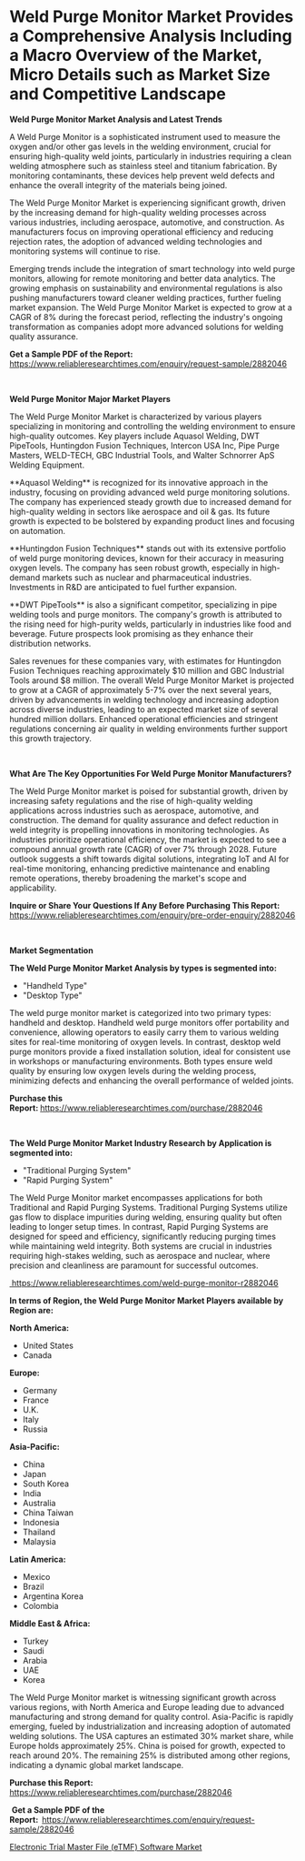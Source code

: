 <p><h1>Weld Purge Monitor Market Provides a Comprehensive Analysis Including a Macro Overview of the Market, Micro Details such as Market Size and Competitive Landscape</h1></p><p><strong>Weld Purge Monitor Market Analysis and Latest Trends</strong></p>
<p><p>A Weld Purge Monitor is a sophisticated instrument used to measure the oxygen and/or other gas levels in the welding environment, crucial for ensuring high-quality weld joints, particularly in industries requiring a clean welding atmosphere such as stainless steel and titanium fabrication. By monitoring contaminants, these devices help prevent weld defects and enhance the overall integrity of the materials being joined.</p><p>The Weld Purge Monitor Market is experiencing significant growth, driven by the increasing demand for high-quality welding processes across various industries, including aerospace, automotive, and construction. As manufacturers focus on improving operational efficiency and reducing rejection rates, the adoption of advanced welding technologies and monitoring systems will continue to rise.</p><p>Emerging trends include the integration of smart technology into weld purge monitors, allowing for remote monitoring and better data analytics. The growing emphasis on sustainability and environmental regulations is also pushing manufacturers toward cleaner welding practices, further fueling market expansion. The Weld Purge Monitor Market is expected to grow at a CAGR of 8% during the forecast period, reflecting the industry's ongoing transformation as companies adopt more advanced solutions for welding quality assurance.</p></p>
<p><strong>Get a Sample PDF of the Report:&nbsp;</strong> <a href="https://www.reliableresearchtimes.com/enquiry/request-sample/2882046?utm_campaign=2252&utm_medium=2&utm_source=Github&utm_content=ia&utm_term=12032025&utm_id=weld-purge-monitor">https://www.reliableresearchtimes.com/enquiry/request-sample/2882046</a></p>
<p>&nbsp;</p>
<p><strong>Weld Purge Monitor Major Market Players</strong></p>
<p><p>The Weld Purge Monitor Market is characterized by various players specializing in monitoring and controlling the welding environment to ensure high-quality outcomes. Key players include Aquasol Welding, DWT PipeTools, Huntingdon Fusion Techniques, Intercon USA Inc, Pipe Purge Masters, WELD-TECH, GBC Industrial Tools, and Walter Schnorrer ApS Welding Equipment.</p><p>**Aquasol Welding** is recognized for its innovative approach in the industry, focusing on providing advanced weld purge monitoring solutions. The company has experienced steady growth due to increased demand for high-quality welding in sectors like aerospace and oil & gas. Its future growth is expected to be bolstered by expanding product lines and focusing on automation.</p><p>**Huntingdon Fusion Techniques** stands out with its extensive portfolio of weld purge monitoring devices, known for their accuracy in measuring oxygen levels. The company has seen robust growth, especially in high-demand markets such as nuclear and pharmaceutical industries. Investments in R&D are anticipated to fuel further expansion.</p><p>**DWT PipeTools** is also a significant competitor, specializing in pipe welding tools and purge monitors. The company's growth is attributed to the rising need for high-purity welds, particularly in industries like food and beverage. Future prospects look promising as they enhance their distribution networks.</p><p>Sales revenues for these companies vary, with estimates for Huntingdon Fusion Techniques reaching approximately $10 million and GBC Industrial Tools around $8 million. The overall Weld Purge Monitor Market is projected to grow at a CAGR of approximately 5-7% over the next several years, driven by advancements in welding technology and increasing adoption across diverse industries, leading to an expected market size of several hundred million dollars. Enhanced operational efficiencies and stringent regulations concerning air quality in welding environments further support this growth trajectory.</p></p>
<p>&nbsp;</p>
<p><strong>What Are The Key Opportunities For Weld Purge Monitor Manufacturers?</strong></p>
<p><p>The Weld Purge Monitor market is poised for substantial growth, driven by increasing safety regulations and the rise of high-quality welding applications across industries such as aerospace, automotive, and construction. The demand for quality assurance and defect reduction in weld integrity is propelling innovations in monitoring technologies. As industries prioritize operational efficiency, the market is expected to see a compound annual growth rate (CAGR) of over 7% through 2028. Future outlook suggests a shift towards digital solutions, integrating IoT and AI for real-time monitoring, enhancing predictive maintenance and enabling remote operations, thereby broadening the market's scope and applicability.</p></p>
<p><strong>Inquire or Share Your Questions If Any Before Purchasing This Report:</strong> <a href="https://www.reliableresearchtimes.com/enquiry/pre-order-enquiry/2882046?utm_campaign=2252&utm_medium=2&utm_source=Github&utm_content=ia&utm_term=12032025&utm_id=weld-purge-monitor">https://www.reliableresearchtimes.com/enquiry/pre-order-enquiry/2882046</a></p>
<p>&nbsp;</p>
<p><strong>Market Segmentation</strong></p>
<p><strong>The Weld Purge Monitor Market Analysis by types is segmented into:</strong></p>
<p><ul><li>"Handheld Type"</li><li>"Desktop Type"</li></ul></p>
<p><p>The weld purge monitor market is categorized into two primary types: handheld and desktop. Handheld weld purge monitors offer portability and convenience, allowing operators to easily carry them to various welding sites for real-time monitoring of oxygen levels. In contrast, desktop weld purge monitors provide a fixed installation solution, ideal for consistent use in workshops or manufacturing environments. Both types ensure weld quality by ensuring low oxygen levels during the welding process, minimizing defects and enhancing the overall performance of welded joints.</p></p>
<p><strong>Purchase this Report:&nbsp;</strong><a href="https://www.reliableresearchtimes.com/purchase/2882046?utm_campaign=2252&utm_medium=2&utm_source=Github&utm_content=ia&utm_term=12032025&utm_id=weld-purge-monitor">https://www.reliableresearchtimes.com/purchase/2882046</a></p>
<p>&nbsp;</p>
<p><strong>The Weld Purge Monitor Market Industry Research by Application is segmented into:</strong></p>
<p><ul><li>"Traditional Purging System"</li><li>"Rapid Purging System"</li></ul></p>
<p><p>The Weld Purge Monitor market encompasses applications for both Traditional and Rapid Purging Systems. Traditional Purging Systems utilize gas flow to displace impurities during welding, ensuring quality but often leading to longer setup times. In contrast, Rapid Purging Systems are designed for speed and efficiency, significantly reducing purging times while maintaining weld integrity. Both systems are crucial in industries requiring high-stakes welding, such as aerospace and nuclear, where precision and cleanliness are paramount for successful outcomes.</p></p>
<p><a href="https://www.reliableresearchtimes.com/weld-purge-monitor-r2882046?utm_campaign=2252&utm_medium=2&utm_source=Github&utm_content=ia&utm_term=12032025&utm_id=weld-purge-monitor">&nbsp;https://www.reliableresearchtimes.com/weld-purge-monitor-r2882046</a></p>
<p><strong>In terms of Region, the Weld Purge Monitor Market Players available by Region are:</strong></p>
<p>
    <p> <strong> North America: </strong>
        <ul>
            <li>United States</li>
            <li>Canada</li>
        </ul>
        </p> 
    <p> <strong> Europe: </strong>
        <ul>
            <li>Germany</li>
            <li>France</li>
            <li>U.K.</li>
            <li>Italy</li>
            <li>Russia</li>
        </ul>
        </p> 
    <p> <strong> Asia-Pacific: </strong>
        <ul>
            <li>China</li>
            <li>Japan</li>
            <li>South Korea</li>
            <li>India</li>
            <li>Australia</li>
            <li>China Taiwan</li>
            <li>Indonesia</li>
            <li>Thailand</li>
            <li>Malaysia</li>
        </ul>
        </p> 
    <p> <strong> Latin America: </strong>
        <ul>
            <li>Mexico</li>
            <li>Brazil</li>
            <li>Argentina Korea</li>
            <li>Colombia</li>
        </ul>
        </p> 
    <p> <strong> Middle East & Africa: </strong>
        <ul>
            <li>Turkey</li>
            <li>Saudi</li>
            <li>Arabia</li>
            <li>UAE</li>
            <li>Korea</li>
        </ul>
    </p>
    </p>
<p><p>The Weld Purge Monitor market is witnessing significant growth across various regions, with North America and Europe leading due to advanced manufacturing and strong demand for quality control. Asia-Pacific is rapidly emerging, fueled by industrialization and increasing adoption of automated welding solutions. The USA captures an estimated 30% market share, while Europe holds approximately 25%. China is poised for growth, expected to reach around 20%. The remaining 25% is distributed among other regions, indicating a dynamic global market landscape.</p></p>
<p><strong>Purchase this Report: </strong><a href="https://www.reliableresearchtimes.com/purchase/2882046?utm_campaign=2252&utm_medium=2&utm_source=Github&utm_content=ia&utm_term=12032025&utm_id=weld-purge-monitor">https://www.reliableresearchtimes.com/purchase/2882046</a></p>
<p>&nbsp;<strong>Get a Sample PDF of the Report:&nbsp;&nbsp;</strong><a href="https://www.reliableresearchtimes.com/enquiry/request-sample/2882046?utm_campaign=2252&utm_medium=2&utm_source=Github&utm_content=ia&utm_term=12032025&utm_id=weld-purge-monitor">https://www.reliableresearchtimes.com/enquiry/request-sample/2882046</a></p>
<p><strong></strong></p>
<p><p><a href="https://github.com/wwwkeltoum/Market-Research-Report-List-5/blob/main/electronic-trial-master-file-etmf-software-market.md?utm_campaign=2252&utm_medium=2&utm_source=Github&utm_content=ia&utm_term=12032025&utm_id=weld-purge-monitor">Electronic Trial Master File (eTMF) Software Market</a></p></p>